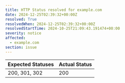 ```yaml
---
title: HTTP Status resolved for example.com
date: 2024-12-25T02:39:32+00:00Z
resolved: True
resolvedWhen: 2024-12-25T02:39:32+00:00Z
resolvedStartTime: 2024-10-25T21:09:43.191474+00:00
severity: notice
affected:
  - example.com
section: issue
---
```


| Expected Statuses | Actual Status  |
|-------------------|----------------|
| 200, 301, 302 | 200 |

